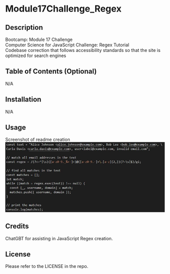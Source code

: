 # Module17Challenge_Regex

## Description

Bootcamp: Module 17 Challenge <br />
Computer Science for JavaScript Challenge: Regex Tutorial <br />
Codebase correction that follows accessibility standards so that the site is optimized for search engines <br />


## Table of Contents (Optional)

N/A

## Installation

N/A

## Usage
Screenshot of readme creation
![alt text](/Develop/screenshot.JPG) <br />


## Credits
ChatGBT for assisting in JavaScript Regex creation.

## License

Please refer to the LICENSE in the repo.